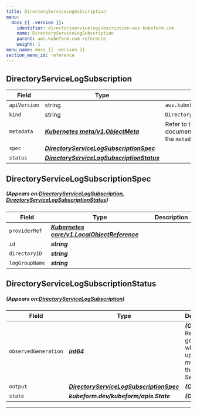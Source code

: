 ```yaml
---
title: DirectoryServiceLogSubscription
menu:
  docs_{{ .version }}:
    identifier: directoryservicelogsubscription-aws.kubeform.com
    name: DirectoryServiceLogSubscription
    parent: aws.kubeform.com-reference
    weight: 1
menu_name: docs_{{ .version }}
section_menu_id: reference
---
```


## DirectoryServiceLogSubscription
| Field | Type | Description |
| ------ | ----- | ----------- |
| `apiVersion` | string | `aws.kubeform.com/v1alpha1` |
|    `kind` | string | `DirectoryServiceLogSubscription` |
| `metadata` | ***[Kubernetes meta/v1.ObjectMeta](https://kubernetes.io/docs/reference/generated/kubernetes-api/v1.13/#objectmeta-v1-meta)***|Refer to the Kubernetes API documentation for the fields of the `metadata` field.|
| `spec` | ***[DirectoryServiceLogSubscriptionSpec](#DirectoryServiceLogSubscriptionSpec)***||
| `status` | ***[DirectoryServiceLogSubscriptionStatus](#DirectoryServiceLogSubscriptionStatus)***||
## DirectoryServiceLogSubscriptionSpec
##### (Appears on:[DirectoryServiceLogSubscription](#DirectoryServiceLogSubscription), [DirectoryServiceLogSubscriptionStatus](#DirectoryServiceLogSubscriptionStatus))
| Field | Type | Description |
| ------ | ----- | ----------- |
| `providerRef` | ***[Kubernetes core/v1.LocalObjectReference](https://kubernetes.io/docs/reference/generated/kubernetes-api/v1.13/#localobjectreference-v1-core)***||
| `id` | ***string***||
| `directoryID` | ***string***||
| `logGroupName` | ***string***||
## DirectoryServiceLogSubscriptionStatus
##### (Appears on:[DirectoryServiceLogSubscription](#DirectoryServiceLogSubscription))
| Field | Type | Description |
| ------ | ----- | ----------- |
| `observedGeneration` | ***int64***| ***(Optional)*** Resource generation, which is updated on mutation by the API Server.|
| `output` | ***[DirectoryServiceLogSubscriptionSpec](#DirectoryServiceLogSubscriptionSpec)***| ***(Optional)*** |
| `state` | ***kubeform.dev/kubeform/apis.State***| ***(Optional)*** |
---
